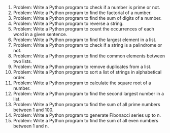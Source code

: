 
1. Problem: Write a Python program to check if a number is prime or not.
2. Problem: Write a Python program to find the factorial of a number.
3. Problem: Write a Python program to find the sum of digits of a number.
4. Problem: Write a Python program to reverse a string.
5. Problem: Write a Python program to count the occurrences of each word in a given sentence.
6. Problem: Write a Python program to find the largest element in a list.
7. Problem: Write a Python program to check if a string is a palindrome or not.
8. Problem: Write a Python program to find the common elements between two lists.
9. Problem: Write a Python program to remove duplicates from a list.
10. Problem: Write a Python program to sort a list of strings in alphabetical order.
11. Problem: Write a Python program to calculate the square root of a number.
12. Problem: Write a Python program to find the second largest number in a list.
13. Problem: Write a Python program to find the sum of all prime numbers between 1 and 100.
14. Problem: Write a Python program to generate Fibonacci series up to n.
15. Problem: Write a Python program to find the sum of all even numbers between 1 and n.